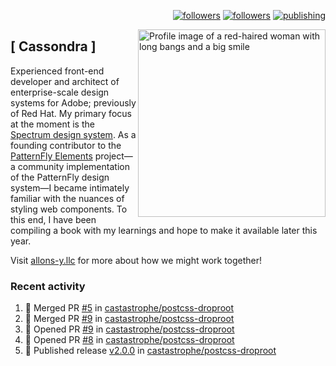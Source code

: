 <p align="right"><a rel="me" href="https://front-end.social/@castastrophe">
    <img alt="followers" title="Follow me on Mastodon" src="https://img.shields.io/mastodon/follow/109297102751309835?domain=https%3A%2F%2Ffront-end.social&label=Follow&logo=mastodon&logoColor=white&style=for-the-badge&labelColor=008080&color=006969"/></a>
  <a href="https://codepen.io/castastrophe/">
    <img alt="followers" title="Follow me on CodePen" src="https://img.shields.io/badge/16-1?color=640464&labelColor=7c007c&style=for-the-badge&logo=codepen&label=Follow"/></a>
<a href="https://castastrophe.medium.com/">
    <img alt="publishing" title="View articles on Medium" src="https://img.shields.io/badge/107-1?color=666&labelColor=444&label=subscribe&logo=medium&logoColor=white&style=for-the-badge"/></a>
    </p>
    
<img align="right" src="https://user-images.githubusercontent.com/1840295/209837133-f6b4d7a5-2117-4634-83b8-a635fb49a96a.png" height="300" alt="Profile image of a red-haired woman with long bangs and a big smile">

## [&nbsp;Cassondra&nbsp;]
    
Experienced front-end developer and architect of enterprise-scale design systems for Adobe; previously of Red Hat. My primary focus at the moment is the [Spectrum design system](https://github.com/adobe/spectrum-css). As a founding contributor to the [PatternFly&nbsp;Elements](https://github.com/patternfly/patternfly-elements) project&mdash;a community implementation of the PatternFly design system&mdash;I became intimately familiar with the nuances of styling web components. To this end, I have been compiling a book with my learnings and hope to make it available later this year.

Visit [allons-y.llc](http://allons-y.llc/) for more about how we might work together!

### Recent activity

<!--START_SECTION:activity-->
1. 🎉 Merged PR [#5](https://github.com/castastrophe/postcss-droproot/pull/5) in [castastrophe/postcss-droproot](https://github.com/castastrophe/postcss-droproot)
2. 🎉 Merged PR [#9](https://github.com/castastrophe/postcss-droproot/pull/9) in [castastrophe/postcss-droproot](https://github.com/castastrophe/postcss-droproot)
3. 💪 Opened PR [#9](https://github.com/castastrophe/postcss-droproot/pull/9) in [castastrophe/postcss-droproot](https://github.com/castastrophe/postcss-droproot)
4. 💪 Opened PR [#8](https://github.com/castastrophe/postcss-droproot/pull/8) in [castastrophe/postcss-droproot](https://github.com/castastrophe/postcss-droproot)
5. 🚀 Published release [v2.0.0](https://github.com/v2.0.0) in [castastrophe/postcss-droproot](https://github.com/castastrophe/postcss-droproot)
<!--END_SECTION:activity-->
